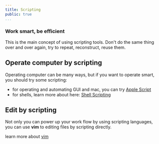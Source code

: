 ```yaml
---
title: Scripting
public: true
...
```


### Work smart, be efficient

This is the main concept of using scripting tools. Don't do the same thing over and over again, try to repeat, reconstruct, reuse them.

## Operate computer by scripting

Operating computer can be many ways, but if you want to operate smart, you should try some scripting:

* for operating and automating GUI and mac, you can try [Apple Script](/apple-script)
* for shells, learn more about here: [Shell Scripting](/bash-scripting)

## Edit by scripting

Not only you can power up your work flow by using scripting languages, you can use **vim** to editing files by scripting directly.

learn more about [vim](/vim)

